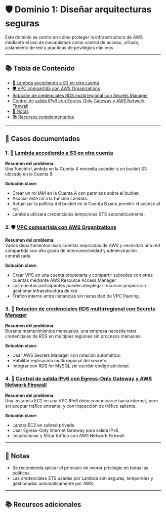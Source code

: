 # 🛡️ Dominio 1: Diseñar arquitecturas seguras

Este dominio se centra en cómo proteger la infraestructura de AWS mediante el uso de mecanismos como control de acceso, cifrado, aislamiento de red y prácticas de privilegios mínimos.

---

## 📚 Tabla de Contenido

- [🔐 Lambda accediendo a S3 en otra cuenta](#1--lambda-accediendo-a-s3-en-otra-cuenta)
- [🛡️ VPC compartida con AWS Organizations](#2-️-vpc-compartida-con-aws-organizations)
- [Rotación de credenciales RDS multirregional con Secrets Manager](#3--rotación-de-credenciales-rds-multirregional-con-secrets-manager)
- [Control de salida IPv6 con Egress-Only Gateway y AWS Network Firewall](#4--control-de-salida-ipv6-con-egress-only-gateway-y-aws-network-firewall)
- [📌 Notas](#-notas)
- [📚 Recursos complementarios](#-recursos-complementarios)


---

## 📁 Casos documentados

### 1. 🔐 [Lambda accediendo a S3 en otra cuenta](./01-lambda-access-s3-another-account/README.md)

**Resumen del problema**:  
Una función Lambda en la Cuenta A necesita acceder a un bucket S3 ubicado en la Cuenta B.

**Solución clave**:
- Crear un rol IAM en la Cuenta A con permisos sobre el bucket.
- Asociar este rol a la función Lambda.
- Actualizar la política del bucket en la Cuenta B para permitir el acceso al rol.
- Lambda utilizará credenciales temporales STS automáticamente.


### 2. 🛡️ [VPC compartida con AWS Organizations](./02-vpc-compartida-organizations/README.md)

**Resumen del problema**:  
Varios departamentos usan cuentas separadas de AWS y necesitan una red compartida con alto grado de interconectividad y administración centralizada.

**Solución clave**:
- Crear VPC en una cuenta propietaria y compartir subredes con otras cuentas mediante AWS Resource Access Manager.
- Las cuentas participantes pueden desplegar recursos propios sin gestionar infraestructura de red.
- Tráfico interno entre instancias sin necesidad de VPC Peering.


### 3. 🔐 [Rotación de credenciales RDS multirregional con Secrets Manager](./03-secrets-manager-rotation-multiregion/README.md)

**Resumen del problema**:  
Durante mantenimientos mensuales, una empresa necesita rotar credenciales de RDS en múltiples regiones sin procesos manuales.

**Solución clave**:
- Usar AWS Secrets Manager con rotación automática.
- Habilitar replicación multirregional del secreto.
- Integrar con RDS for MySQL sin escribir código adicional.



### 4. 🔐 [Control de salida IPv6 con Egress-Only Gateway y AWS Network Firewall](./04-egress-only-firewall-ipv6/README.md)

**Resumen del problema**:  
Una instancia EC2 en una VPC IPv6 debe comunicarse hacia internet, pero sin aceptar tráfico entrante, y con inspección de tráfico saliente.

**Solución clave**:
- Lanzar EC2 en subred privada.
- Usar Egress-Only Internet Gateway para salida IPv6.
- Inspeccionar y filtrar tráfico con AWS Network Firewall.



---

## 📌 Notas

- Se recomienda aplicar el principio de menor privilegio en todas las políticas.
- Las credenciales STS usadas por Lambda son seguras, temporales y gestionadas automáticamente por AWS.

---

## 📚 Recursos adicionales

